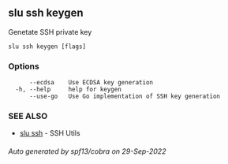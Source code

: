 ## slu ssh keygen

Genetate SSH private key

```
slu ssh keygen [flags]
```

### Options

```
      --ecdsa    Use ECDSA key generation
  -h, --help     help for keygen
      --use-go   Use Go implementation of SSH key generation
```

### SEE ALSO

* [slu ssh](slu_ssh.md)	 - SSH Utils

###### Auto generated by spf13/cobra on 29-Sep-2022

